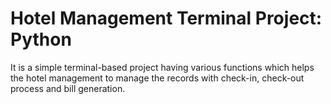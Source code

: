 # Hotel Management Terminal Project: Python
It is a simple terminal-based project having various functions which helps the hotel management to manage the records with check-in, check-out process and bill generation.
